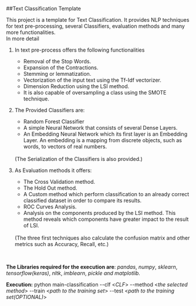 ##Text Classification Template

This project is a template for Text Classification. It provides NLP techniques for text pre-processing, 
several Classifiers, evaluation methods and many more functionalities.
<br/>
In more detail

1. In text pre-process offers the following functionalities <br/>
    * Removal of the Stop Words.
    * Expansion of the Contractions.
    * Stemming or lemmatization.
    * Vectorization of the input text using the Tf-Idf vectorizer.
    * Dimension Reduction using the LSI method.
    * It is also capable of oversampling a class using the SMOTE technique.
    
2. The Provided Classifiers are:
    * Random Forest Classifier
    * A simple Neural Network that consists of several Dense Layers.
    * An Embedding Neural Network which its first layer is an Embedding Layer. An embedding is a mapping from discrete objects, such as words, to vectors of real numbers.
    <br/>
    (The Serialization of the Classifiers is also provided.)

3. As Evaluation methods it offers:
    * The Cross Validation method.
    * The Hold Out method.
    * A Custom method which perform classification to an already correct classified dataset in order to compare its results.
    * ROC Curves Analysis.
    * Analysis on the components produced by the LSI method. This method reveals which components have greater impact to the result of LSI.
     <br/>
    (The three first techniques also calculate the confusion matrix and other metrics such as Accuracy, Recall, etc.)
  <br/>  

**The Libraries required for the execution are**:  _pandas_, _numpy_, _sklearn_, _tensorflow(keras)_, _nltk_, _imblearn_, _pickle and matplotlib._

**Execution:** python main-classification --clf <*CLF*> --method <*the selected method*> --train <*path to the training set*> --test <*path to the training set(OPTIONAL)*>
 